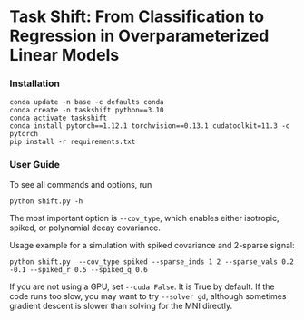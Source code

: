 # Task Shift: From Classification to Regression in Overparameterized Linear Models

### Installation
```
conda update -n base -c defaults conda
conda create -n taskshift python==3.10
conda activate taskshift
conda install pytorch==1.12.1 torchvision==0.13.1 cudatoolkit=11.3 -c pytorch
pip install -r requirements.txt
```

### User Guide

To see all commands and options, run
```
python shift.py -h
```

The most important option is `--cov_type`, which enables either isotropic, spiked, or polynomial decay covariance.

Usage example for a simulation with spiked covariance and 2-sparse signal:
```
python shift.py  --cov_type spiked --sparse_inds 1 2 --sparse_vals 0.2 -0.1 --spiked_r 0.5 --spiked_q 0.6
```

If you are not using a GPU, set `--cuda False`. It is True by default. If the code runs too slow, you may want to try `--solver gd`, although sometimes gradient descent is slower than solving for the MNI directly.
